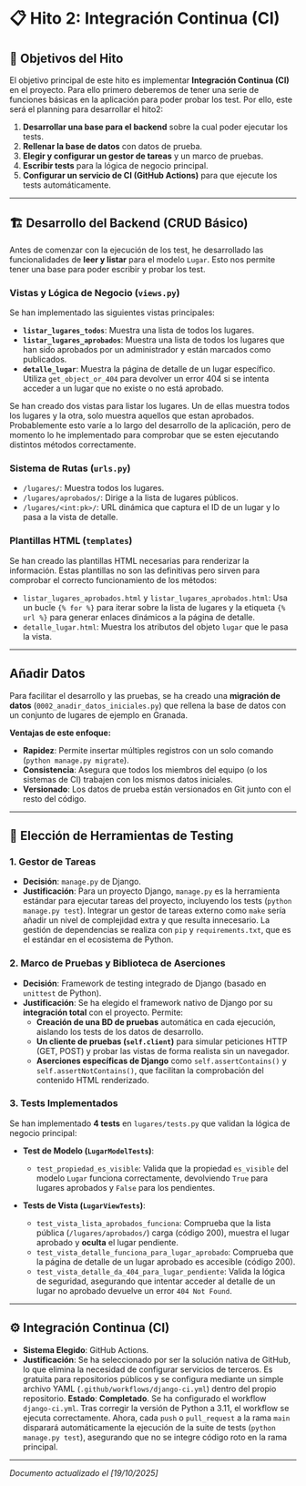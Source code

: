 # 📋 Hito 2: Integración Continua (CI)

## 🎯 Objetivos del Hito

El objetivo principal de este hito es implementar **Integración Continua (CI)** en el proyecto. Para ello primero deberemos de tener una serie de funciones básicas en la aplicación para poder probar los test. Por ello, este será el planning para desarrollar el hito2:

1.  **Desarrollar una base para el backend** sobre la cual poder ejecutar los tests.
2.  **Rellenar la base de datos** con datos de prueba.
3.  **Elegir y configurar un gestor de tareas** y un marco de pruebas.
4.  **Escribir tests** para la lógica de negocio principal.
5.  **Configurar un servicio de CI (GitHub Actions)** para que ejecute los tests automáticamente.

---

## 🏗️ Desarrollo del Backend (CRUD Básico)

Antes de comenzar con la ejecución de los test, he desarrollado las funcionalidades de **leer y listar** para el modelo `Lugar`. Esto nos permite tener una base para poder escribir y probar los test. 

### **Vistas y Lógica de Negocio (`views.py`)**

Se han implementado las siguientes vistas principales:

-   **`listar_lugares_todos`**: Muestra una lista de todos los lugares.
-   **`listar_lugares_aprobados`**: Muestra una lista de todos los lugares que han sido aprobados por un administrador y están marcados como publicados.
-   **`detalle_lugar`**: Muestra la página de detalle de un lugar específico. Utiliza `get_object_or_404` para devolver un error 404 si se intenta acceder a un lugar que no existe o no está aprobado.


Se han creado dos vistas para listar los lugares. Un de ellas muestra todos los lugares y la otra, solo muestra aquellos que estan aprobados. Probablemente esto varíe a lo largo del desarrollo de la aplicación, pero de momento lo he implementado para comprobar que se esten ejecutando distintos métodos correctamente.

### **Sistema de Rutas (`urls.py`)**

-   `/lugares/`: Muestra todos los lugares.
-   `/lugares/aprobados/`: Dirige a la lista de lugares públicos.
-   `/lugares/<int:pk>/`: URL dinámica que captura el ID de un lugar y lo pasa a la vista de detalle.

### **Plantillas HTML (`templates`)**

Se han creado las plantillas HTML necesarias para renderizar la información. Estas plantillas no son las definitivas pero sirven para comprobar el correcto funcionamiento de los métodos:

-   `listar_lugares_aprobados.html` y `listar_lugares_aprobados.html`: Usa un bucle `{% for %}` para iterar sobre la lista de lugares y la etiqueta `{% url %}` para generar enlaces dinámicos a la página de detalle.
-   `detalle_lugar.html`: Muestra los atributos del objeto `lugar` que le pasa la vista.

---

##  Añadir Datos

Para facilitar el desarrollo y las pruebas, se ha creado una **migración de datos** (`0002_anadir_datos_iniciales.py`) que rellena la base de datos con un conjunto de lugares de ejemplo en Granada.

**Ventajas de este enfoque:**
-   **Rapidez**: Permite insertar múltiples registros con un solo comando (`python manage.py migrate`).
-   **Consistencia**: Asegura que todos los miembros del equipo (o los sistemas de CI) trabajen con los mismos datos iniciales.
-   **Versionado**: Los datos de prueba están versionados en Git junto con el resto del código.

---

## 🔧 Elección de Herramientas de Testing


### **1. Gestor de Tareas**

* **Decisión**: `manage.py` de Django.
* **Justificación**: Para un proyecto Django, `manage.py` es la herramienta estándar para ejecutar tareas del proyecto, incluyendo los tests (`python manage.py test`). Integrar un gestor de tareas externo como `make` sería añadir un nivel de complejidad extra y que resulta innecesario. La gestión de dependencias se realiza con `pip` y `requirements.txt`, que es el estándar en el ecosistema de Python.

### **2. Marco de Pruebas y Biblioteca de Aserciones**

* **Decisión**: Framework de testing integrado de Django (basado en `unittest` de Python).
* **Justificación**: Se ha elegido el framework nativo de Django por su **integración total** con el proyecto. Permite:
    * **Creación de una BD de pruebas** automática en cada ejecución, aislando los tests de los datos de desarrollo.
    * **Un cliente de pruebas (`self.client`)** para simular peticiones HTTP (GET, POST) y probar las vistas de forma realista sin un navegador.
    * **Aserciones específicas de Django** como `self.assertContains()` y `self.assertNotContains()`, que facilitan la comprobación del contenido HTML renderizado.

### **3. Tests Implementados**

Se han implementado **4 tests** en `lugares/tests.py` que validan la lógica de negocio principal:

* **Test de Modelo (`LugarModelTests`)**:
    * `test_propiedad_es_visible`: Valida que la propiedad `es_visible` del modelo `Lugar` funciona correctamente, devolviendo `True` para lugares aprobados y `False` para los pendientes.

* **Tests de Vista (`LugarViewTests`)**:
    * `test_vista_lista_aprobados_funciona`: Comprueba que la lista pública (`/lugares/aprobados/`) carga (código 200), muestra el lugar aprobado y **oculta** el lugar pendiente.
    * `test_vista_detalle_funciona_para_lugar_aprobado`: Comprueba que la página de detalle de un lugar aprobado es accesible (código 200).
    * `test_vista_detalle_da_404_para_lugar_pendiente`: Valida la lógica de seguridad, asegurando que intentar acceder al detalle de un lugar no aprobado devuelve un error `404 Not Found`.
---

## ⚙️ Integración Continua (CI)

* **Sistema Elegido**: GitHub Actions.
* **Justificación**: Se ha seleccionado por ser la solución nativa de GitHub, lo que elimina la necesidad de configurar servicios de terceros. Es gratuita para repositorios públicos y se configura mediante un simple archivo YAML (`.github/workflows/django-ci.yml`) dentro del propio repositorio.
**Estado**: **Completado**. Se ha configurado el workflow `django-ci.yml`. Tras corregir la versión de Python a 3.11, el workflow se ejecuta correctamente. Ahora, cada `push` o `pull_request` a la rama `main` disparará automáticamente la ejecución de la suite de tests (`python manage.py test`), asegurando que no se integre código roto en la rama principal.

---

_Documento actualizado el [19/10/2025]_